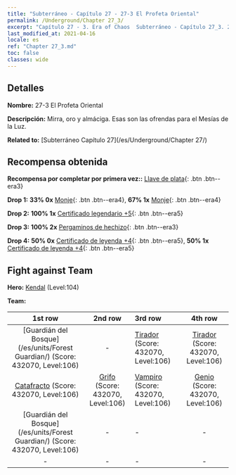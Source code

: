 ```yaml
---
title: "Subterráneo - Capítulo 27 - 27-3 El Profeta Oriental"
permalink: /Underground/Chapter 27_3/
excerpt: "Capítulo 27 - 3. Era of Chaos  Subterráneo - Capítulo 27_3. 27-3 El Profeta Oriental"
last_modified_at: 2021-04-16
locale: es
ref: "Chapter 27_3.md"
toc: false
classes: wide
---
```


## Detalles

 **Nombre:** 27-3 El Profeta Oriental

 **Descripción:** Mirra, oro y almáciga. Esas son las ofrendas para el Mesías de la Luz.

 **Related to:** [Subterráneo Capítulo 27](/es/Underground/Chapter 27/)

## Recompensa obtenida

 **Recompensa por completar por primera vez::** [Llave de plata](/es/Items/con_693/){: .btn .btn--era3}

 **Drop 1:** **33% 0x** [Monje](/es/Items/unt_194/){: .btn .btn--era4}, **67% 1x** [Monje](/es/Items/unt_194/){: .btn .btn--era4}

 **Drop 2:** **100% 1x** [Certificado legendario +5](/es/Items/mat_102/){: .btn .btn--era5}

 **Drop 3:** **100% 2x** [Pergaminos de hechizo](/es/Items/con_694/){: .btn .btn--era3}

 **Drop 4:** **50% 0x** [Certificado de leyenda +4](/es/Items/mat_95/){: .btn .btn--era5}, **50% 1x** [Certificado de leyenda +4](/es/Items/mat_95/){: .btn .btn--era5}


## Fight against Team
 **Hero:** [Kendal](/es/heroes/Kendal/) (Level:104)

 **Team:**


  | 1st row | 2nd row | 3rd row | 4th row |
  |:----:|:----:|:----|:----:|
  | [Guardián del Bosque](/es/units/Forest Guardian/) (Score: 432070, Level:106)  | - | [Tirador](/es/units/Sharpshooter/) (Score: 432070, Level:106)  | [Tirador](/es/units/Sharpshooter/) (Score: 432070, Level:106)  |
  | [Catafracto](/es/units/Cavalier/) (Score: 432070, Level:106)  | [Grifo](/es/units/Griffin/) (Score: 432070, Level:106)  | [Vampiro](/es/units/Vampire/) (Score: 432070, Level:106)  | [Genio](/es/units/Genie/) (Score: 432070, Level:106)  |
  | [Guardián del Bosque](/es/units/Forest Guardian/) (Score: 432070, Level:106)  | - | - | - |
  | - | - | - | - |


